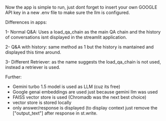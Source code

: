 Now the app is simple to run, just dont forget to insert your own GOOGLE API key in a new .env file to make sure the llm is configured.

Differences in apps:

1- Normal Q&A: Uses a load_qa_chain as the main QA chain and the history of conversations isnt displayed in the streamlit application.

2- Q&A with history: same method as 1 but the history is mantained and displayed this time around.

3- Different Retriever: as the name suggests the load_qa_chain is not used, instead a retriever is used.

Further:
- Gemini turbo 1.5 model is used as LLM (cuz its free)
- Google genai embeddings are used just because gemini llm was used
- FAISS vector store is used (Chromadb was the next best choice)
- vector store is stored locally
- only answer/response is displayed (to display context just remove the ["output_text"] after response in st.write.
